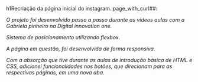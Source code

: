 h1Recriação da página inicial do instagram.:page_with_curl##:

*O projeto foi desenvolvido passo a passo durante as vídeos aulas com a Gabriela pinheiro na Digital innovation one.*

*Sistema de posicionamento utilizando flexbox.*

*A página em questão, foi desenvolvida de forma responsiva.*

*Com a absorção que tive durante as aulas de introdução básica de HTML e CSS, adicionei funcionalidades nos botões, que direcionam para as respectivas páginas, em uma nova aba.*
